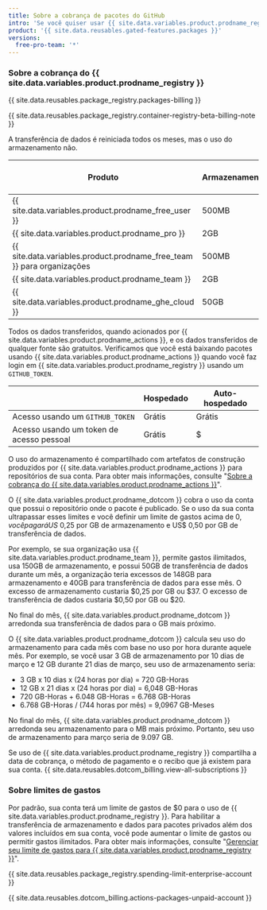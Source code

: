 ```yaml
---
title: Sobre a cobrança de pacotes do GitHub
intro: 'Se você quiser usar {{ site.data.variables.product.prodname_registry }} além do armazenamento ou transferência de dados incluídos em sua conta, você será cobrado pelo uso adicional.'
product: '{{ site.data.reusables.gated-features.packages }}'
versions:
  free-pro-team: '*'
---
```


### Sobre a cobrança do {{ site.data.variables.product.prodname_registry }}

{{ site.data.reusables.package_registry.packages-billing }}

{{ site.data.reusables.package_registry.container-registry-beta-billing-note }}

A transferência de dados é reiniciada todos os meses, mas o uso do armazenamento não.

| Produto                                                                  | Armazenamento | Transferência de dados (por mês) |
| ------------------------------------------------------------------------ | ------------- | -------------------------------- |
| {{ site.data.variables.product.prodname_free_user }}                   | 500MB         | 1GB                              |
| {{ site.data.variables.product.prodname_pro }}                           | 2GB           | 10GB                             |
| {{ site.data.variables.product.prodname_free_team }} para organizações | 500MB         | 1GB                              |
| {{ site.data.variables.product.prodname_team }}                          | 2GB           | 10GB                             |
| {{ site.data.variables.product.prodname_ghe_cloud }}                   | 50GB          | 100GB                            |

Todos os dados transferidos, quando acionados por {{ site.data.variables.product.prodname_actions }}, e os dados transferidos de qualquer fonte são gratuitos. Verificamos que você está baixando pacotes usando {{ site.data.variables.product.prodname_actions }} quando você faz login em {{ site.data.variables.product.prodname_registry }} usando um `GITHUB_TOKEN`.

|                                          | Hospedado | Auto-hospedado |
| ---------------------------------------- | --------- | -------------- |
| Acesso usando um `GITHUB_TOKEN`          | Grátis    | Grátis         |
| Acesso usando um token de acesso pessoal | Grátis    | $              |

O uso do armazenamento é compartilhado com artefatos de construção produzidos por {{ site.data.variables.product.prodname_actions }} para repositórios de sua conta. Para obter mais informações, consulte "[Sobre a cobrança do {{ site.data.variables.product.prodname_actions }}](/github/setting-up-and-managing-billing-and-payments-on-github/about-billing-for-github-actions)".

O {{ site.data.variables.product.prodname_dotcom }} cobra o uso da conta que possui o repositório onde o pacote é publicado. Se o uso da sua conta ultrapassar esses limites e você definir um limite de gastos acima de $0, você pagará US$ 0,25 por GB de armazenamento e US$ 0,50 por GB de transferência de dados.

Por exemplo, se sua organização usa {{ site.data.variables.product.prodname_team }}, permite gastos ilimitados, usa 150GB de armazenamento, e possui 50GB de transferência de dados durante um mês, a organização teria excessos de 148GB para armazenamento e 40GB para transferência de dados para esse mês. O excesso de armazenamento custaria $0,25 por GB ou $37. O excesso de transferência de dados custaria $0,50 por GB ou $20.

No final do mês, {{ site.data.variables.product.prodname_dotcom }} arredonda sua transferência de dados para o GB mais próximo.

O {{ site.data.variables.product.prodname_dotcom }} calcula seu uso do armazenamento para cada mês com base no uso por hora durante aquele mês. Por exemplo, se você usar 3 GB de armazenamento por 10 dias de março e 12 GB durante 21 dias de março, seu uso de armazenamento seria:

- 3 GB x 10 dias x (24 horas por dia) = 720 GB-Horas
- 12 GB x 21 dias x (24 horas por dia) = 6,048 GB-Horas
- 720 GB-Horas + 6.048 GB-Horas = 6.768 GB-Horas
- 6.768 GB-Horas / (744 horas por mês) = 9,0967 GB-Meses

No final do mês, {{ site.data.variables.product.prodname_dotcom }} arredonda seu armazenamento para o MB mais próximo. Portanto, seu uso de armazenamento para março seria de 9.097 GB.

Se uso de {{ site.data.variables.product.prodname_registry }} compartilha a data de cobrança, o método de pagamento e o recibo que já existem para sua conta. {{ site.data.reusables.dotcom_billing.view-all-subscriptions }}

### Sobre limites de gastos

Por padrão, sua conta terá um limite de gastos de $0 para o uso de {{ site.data.variables.product.prodname_registry }}. Para habilitar a transferência de armazenamento e dados para pacotes privados além dos valores incluídos em sua conta, você pode aumentar o limite de gastos ou permitir gastos ilimitados. Para obter mais informações, consulte "[Gerenciar seu limite de gastos para {{ site.data.variables.product.prodname_registry }}](/github/setting-up-and-managing-billing-and-payments-on-github/managing-your-spending-limit-for-github-packages)".

{{ site.data.reusables.package_registry.spending-limit-enterprise-account }}

{{ site.data.reusables.dotcom_billing.actions-packages-unpaid-account }}
